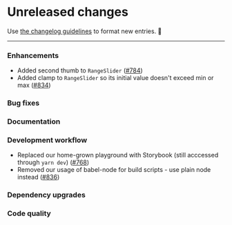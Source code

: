 # Unreleased changes

Use [the changelog guidelines](https://git.io/polaris-changelog-guidelines) to format new entries. 💜

---

### Enhancements

- Added second thumb to `RangeSlider` ([#784](https://github.com/Shopify/polaris-react/pull/784))
- Added clamp to `RangeSlider` so its initial value doesn't exceed min or max ([#834](https://github.com/Shopify/polaris-react/pull/834))

### Bug fixes

### Documentation

### Development workflow

- Replaced our home-grown playground with Storybook (still acccessed through `yarn dev`) ([#768](https://github.com/Shopify/polaris-react/pull/768))
- Removed our usage of babel-node for build scripts - use plain node instead ([#836](https://github.com/Shopify/polaris-react/pull/836))

### Dependency upgrades

### Code quality
